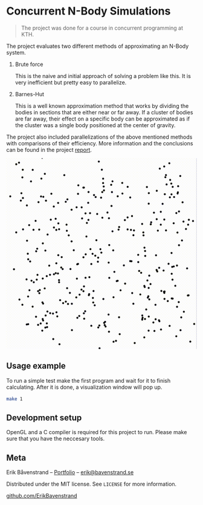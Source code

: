 # Concurrent N-Body Simulations
> The project was done for a course in concurrent programming at KTH.

The project evaluates two different methods of approximating an N-Body system.
1. Brute force
   
   This is the naive and initial approach of solving a problem like this. It is very inefficient but pretty easy to parallelize.

2. Barnes-Hut

   This is a well known approximation method that works by dividing the bodies in sections that are either near or far away. If a cluster of bodies are far away, their effect on a specific body can be approximated as if the cluster was a single body positioned at the center of gravity.

The project also included parallelizations of the above mentioned methods with comparisons of their efficiency. More information and the conclusions can be found in the project [report](N-Body_Report.pdf).

<p align="center">
  <img src="./images/visualize.gif" />
</p>

## Usage example
To run a simple test make the first program and wait for it to finish calculating. After it is done, a visualization window will pop up.

```sh
make 1
```

## Development setup

OpenGL and a C compiler is required for this project to run. Please make sure that you have the neccesary tools.


## Meta

Erik Båvenstrand – [Portfolio](https://bavenstrand.se) – erik@bavenstrand.se

Distributed under the MIT license. See ``LICENSE`` for more information.

[github.com/ErikBavenstrand](https://github.com/ErikBavenstrand)
